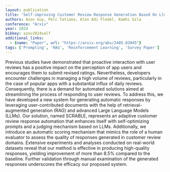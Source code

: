 ```yaml
---
layout: publication
title: 'Self-improving Customer Review Response Generation Based On Llms'
authors: Azov Guy, Pelc Tatiana, Alon Adi Fledel, Kamhi Gila
conference: "Arxiv"
year: 2024
bibkey: azov2024self
additional_links:
  - {name: "Paper", url: "https://arxiv.org/abs/2405.03845"}
tags: ['Prompting', 'RAG', 'Reinforcement Learning', 'Survey Paper']
---
```

Previous studies have demonstrated that proactive interaction with user reviews has a positive impact on the perception of app users and encourages them to submit revised ratings. Nevertheless, developers encounter challenges in managing a high volume of reviews, particularly in the case of popular apps with a substantial influx of daily reviews. Consequently, there is a demand for automated solutions aimed at streamlining the process of responding to user reviews. To address this, we have developed a new system for generating automatic responses by leveraging user-contributed documents with the help of retrieval-augmented generation (RAG) and advanced Large Language Models (LLMs). Our solution, named SCRABLE, represents an adaptive customer review response automation that enhances itself with self-optimizing prompts and a judging mechanism based on LLMs. Additionally, we introduce an automatic scoring mechanism that mimics the role of a human evaluator to assess the quality of responses generated in customer review domains. Extensive experiments and analyses conducted on real-world datasets reveal that our method is effective in producing high-quality responses, yielding improvement of more than 8.5&#37; compared to the baseline. Further validation through manual examination of the generated responses underscores the efficacy our proposed system.
